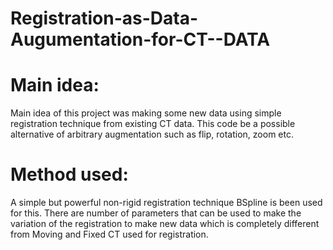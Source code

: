 # Registration-as-Data-Augumentation-for-CT--DATA

# Main idea: 
Main idea of this project was making some new data using
simple registration technique from existing CT data. This code be a possible
alternative of arbitrary augmentation such as flip, rotation, zoom etc.
# Method used:
A simple but powerful non-rigid registration technique
BSpline is been used for this. There are number of parameters that can be
used to make the variation of the registration to make new data which is
completely different from Moving and Fixed CT used for registration.
